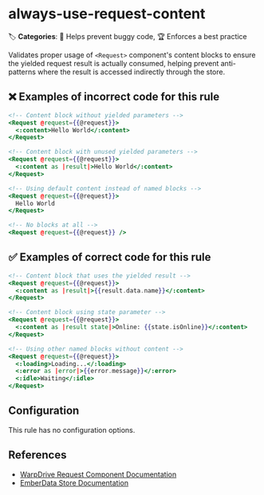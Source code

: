 # always-use-request-content

🏷️ **Categories**: 🐞 Helps prevent buggy code, 🏆 Enforces a best practice

Validates proper usage of `<Request>` component's content blocks to ensure the yielded request result is actually consumed, helping prevent anti-patterns where the result is accessed indirectly through the store.

## ❌ Examples of **incorrect** code for this rule

```hbs
<!-- Content block without yielded parameters -->
<Request @request={{@request}}>
  <:content>Hello World</:content>
</Request>
```

```hbs
<!-- Content block with unused yielded parameters -->
<Request @request={{@request}}>
  <:content as |result|>Hello World</:content>
</Request>
```

```hbs
<!-- Using default content instead of named blocks -->
<Request @request={{@request}}>
  Hello World
</Request>
```

```hbs
<!-- No blocks at all -->
<Request @request={{@request}} />
```

## ✅ Examples of **correct** code for this rule

```hbs
<!-- Content block that uses the yielded result -->
<Request @request={{@request}}>
  <:content as |result|>{{result.data.name}}</:content>
</Request>
```

```hbs
<!-- Content block using state parameter -->
<Request @request={{@request}}>
  <:content as |result state|>Online: {{state.isOnline}}</:content>
</Request>
```

```hbs
<!-- Using other named blocks without content -->
<Request @request={{@request}}>
  <:loading>Loading...</:loading>
  <:error as |error|>{{error.message}}</:error>
  <:idle>Waiting</:idle>
</Request>
```

## Configuration

This rule has no configuration options.

## References

- [WarpDrive Request Component Documentation](https://github.com/emberjs/data)
- [EmberData Store Documentation](https://github.com/emberjs/data)